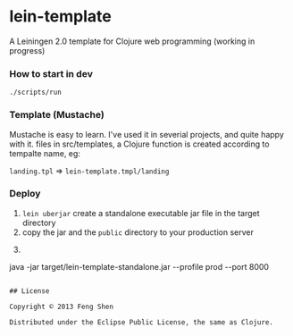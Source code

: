 # lein-template

A Leiningen 2.0 template for Clojure web programming (working in progress)


### How to start in dev

`./scripts/run`

### Template (Mustache)

Mustache is easy to learn. I've used it in severial projects, and quite happy with it.
files in src/templates, a Clojure function is created according to tempalte name, eg:

`landing.tpl` => `lein-template.tmpl/landing`

### Deploy

1. `lein uberjar` create a standalone executable jar file in the target directory
2. copy the jar and the `public` directory to your production server
3. ```sh
java -jar target/lein-template-standalone.jar --profile prod --port 8000
```

## License

Copyright © 2013 Feng Shen

Distributed under the Eclipse Public License, the same as Clojure.
